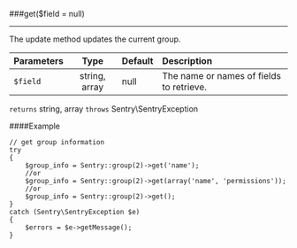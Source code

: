 <a id="get" href="#"></a>
###get($field = null)

----------

The update method updates the current group.

Parameters                   | Type            | Default       | Description
:--------------------------- | :-------------: | :------------ | :--------------
`$field`                     | string, array   | null          | The name or names of fields to retrieve.

`returns` string, array `throws` Sentry\SentryException

####Example

	// get group information
	try
	{
		$group_info = Sentry::group(2)->get('name');
		//or
	    $group_info = Sentry::group(2)->get(array('name', 'permissions'));
	    //or
	    $group_info = Sentry::group(2)->get();
	}
	catch (Sentry\SentryException $e)
	{
	    $errors = $e->getMessage();
	}
